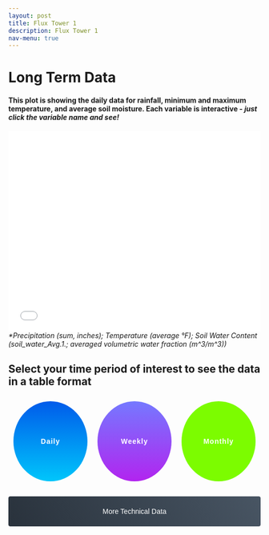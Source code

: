 ```yaml
---
layout: post
title: Flux Tower 1
description: Flux Tower 1
nav-menu: true
---
```


<style>
/* General resets for buttons and icons */
button, a, iframe {
    border: none;
    outline: none;
    box-shadow: none;
}

/* Styling for the Toggle Technical Data button */
.collapsible {
    background-image: linear-gradient(60deg, #29323c 0%, #485563 100%);
    cursor: pointer;
    padding: 10px 15px;
    border-radius: 4px;
    text-align: center;
    text-transform: none;
    display: block;
    margin: auto;
    margin-bottom: 20px;  
    width: 100%;
    line-height: 40px;
    color: white;
}

/* Styles for container */
.container {
    visibility: hidden;
    height: 0;
    overflow: hidden;  
}

.centered-text {
    text-align: center;
}

/* Styling for the View in full View button */
.full-view-button {
    display: block;
    margin: 20px auto; 
    background-image: linear-gradient(to right, #121821, #222e40);
    color: white;
    cursor: pointer;
    padding: 10px 15px;
    border-radius: 4px;
    text-align: center;
    font-size: 1em; 
    text-decoration: none; 
    font-weight: bold; 
}



.collapsible.selected {
    filter: brightness(60%); /* darken the color */
}
    



/* Styling for the icons */
.icon {
    position: relative;
    color: white;
    text-transform: none;  
    cursor: pointer;
    padding: 10px; 
    width: 160px;   
    height: 160px;  
    border-radius: 50%; 
    overflow: hidden; 
    white-space: nowrap; 
    text-overflow: ellipsis; 
    text-align: center;
    display: flex;
    align-items: center;
    justify-content: center;
    margin: 10px;
    background-size: 100%;
    letter-spacing: 1px; 
    font-size: 1em; 
    font-weight: bold;
    background-color: transparent; 
    transition: filter 0.2s;
}

    /* Styling for the icons */
    /* Daily - blue */
.icon-daily { 
   background: linear-gradient(to top, #00c6fb 0%, #005bea 100%);
}
    .icon-daily.selected { 
    background: linear-gradient(-20deg, #2b5876 0%, #4e4376 100%);
}


      /* weekly - purple */
.icon-weekly { 
    background: linear-gradient(to top, #b224ef 0%, #7579ff 100%);
}
    .icon-weekly.selected { 
    background: linear-gradient(-225deg, #65379B 0%, #886AEA 53%, #6457C6 100%);
}

    /* monthly - green */

.icon-monthly { 
    background: linear-gradient(to right, #7cfc00, #7cfc00);
}
    .icon-monthly.selected { 
    background: linear-gradient(to right, #7cfc00, #7cfc00);
}


.icon-container {
    display: flex;
    justify-content: center;
    margin-bottom: 20px;
}

    /* Space after the note */
iframe + i {
    display: block; /* ensure the element takes up its full width */
    margin-bottom: 20px; /* space below the note */
}

/* Ensuring text size consistency */
.icon, .collapsible {
    font-size: 1em;
}
    
.table-container {
    display: none;
}

.grid-container, .toggle-icons, .content {
    margin-bottom: 40px;
}
    
/* for static plot */
    .plot-container {
    visibility: visible;  // makes it visible
    height: auto;        // adjusts the height to its content
}


    
</style>

<!-- Daily Plot - Simple Variables -->
<h1>Long Term Data</h1>
<h4>This plot is showing the daily data for rainfall, minimum and maximum temperature, and average soil moisture. Each variable is interactive - <i> just click the variable name and see!</i></h4>
<div class="plot-container">
  <div class="html-object">
    <!-- Here's where you add the iframe to embed the Plotly graph -->
    <iframe width="100%" height="400" frameborder="0" scrolling="no" src="longterm_plots/longterm_daily_plotly_fluxtower1.html">
    </iframe>
      <i>*Precipitation (sum, inches); Temperature (average °F); Soil Water Content (soil_water_Avg.1.; averaged volumetric water fraction (m^3/m^3))</i>
      <div style="margin-bottom:20px;"></div>
  </div>
</div> 



<!-- Table Section -->
<h2>Select your time period of interest to see the data in a table format</h2>

<!-- Icons/buttons -->
<div class="icon-container">
    <button class="icon icon-daily" onclick="showTable('daily')">Daily</button>
    <button class="icon icon-weekly" onclick="showTable('weekly')">Weekly</button>
    <button class="icon icon-monthly" onclick="showTable('monthly')">Monthly</button>
</div>


<!-- Tables (they're iframes in your case) -->
<div id="daily-table" class="table-container" style="display: none;"> <!-- Set initial state to 'none' -->
    <iframe width="100%" height="400" frameborder="0" scrolling="no" src="longterm_plots/datatable_daily_fluxtower1.html"></iframe>
     <i>*Precipitation (sum, inches); Temperature (average °F); Soil Water Content (soil_water_Avg.1.; averaged volumetric water fraction (m^3/m^3))</i>
    <div style="margin-bottom:20px;"></div>
</div>
<div id="weekly-table" class="table-container" style="display: none;"> <!-- Set initial state to 'none' -->
    <iframe width="100%" height="400" frameborder="0" scrolling="no" src="longterm_plots/datatable_weekly_fluxtower1.html"></iframe>
     <i>*Precipitation (sum, inches); Temperature (average °F); Soil Water Content (soil_water_Avg.1.; averaged volumetric water fraction (m^3/m^3))</i>
    <div style="margin-bottom:20px;"></div>
</div>
<div id="monthly-table" class="table-container" style="display: none;"> <!-- Set initial state to 'none' -->
    <iframe width="100%" height="400" frameborder="0" scrolling="no" src="longterm_plots/datatable_monthly_fluxtower1.html"></iframe>
     <i>*Precipitation (sum, inches); Temperature (average °F); Soil Water Content (soil_water_Avg.1.; averaged volumetric water fraction (m^3/m^3))</i>
    <div style="margin-bottom:20px;"></div>
</div>


<!-- Technical Data Section -->
<!-- More Technical Data -->
<div class="collapsible-container">
    <button class="collapsible">More Technical Data</button>
    <div class="container">
             <h5>Flux towers take a lot of different kinds of data. Just click your variable of interest to see the pattern across the entire period of data collection!</h5>
    
        <div class="html-object">
            <iframe width="100%" height="800" frameborder="0" scrolling="no" src="longterm_plots/longterm_plotly_fluxtower1.html"></iframe>
     
            <!-- View in full View Button -->
<a href="https://kesondrakey.github.io/longterm_plots/longterm_plotly_fluxtower1.html" class="full-view-button">Click for full view</a>
       
        </div>
    </div>
</div>








<script>
function showTable(tableType) {
    const tables = document.querySelectorAll('.table-container');
    const selectedTable = document.getElementById(tableType + '-table');
    const icons = document.querySelectorAll('.icon');
    let isAlreadyVisible = (selectedTable.style.display === 'block');

    // Hide all tables first
    tables.forEach(table => {
        table.style.display = 'none';
    });

    // Remove selected class from all icons
    icons.forEach(icon => {
        icon.classList.remove('selected');
    });

    // If the selected table was not already visible, show it
    if (!isAlreadyVisible) {
        selectedTable.style.display = 'block';
        // Add the selected class to the clicked icon only if the table was not already visible
        document.querySelector('.icon-' + tableType).classList.add('selected');
    }
}


// Collapsible Functionality
var coll = document.getElementsByClassName("collapsible");
for (let i = 0; i < coll.length; i++) {
    coll[i].addEventListener("click", function() {
        this.classList.toggle("active");
        
        // Adjust this part to target the .container inside the .collapsible-container
        var content = this.parentNode.querySelector(".container");

        if (content.style.visibility === "visible" || content.style.visibility === "") {
            content.style.visibility = "hidden";
            content.style.height = "0";  // this will collapse the space taken by the hidden content
        } else {
            content.style.visibility = "visible";
            content.style.height = "auto";  // revert to its original height
        }
    });
}


</script>
